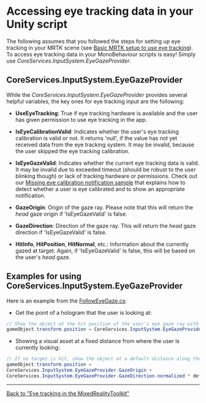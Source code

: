# Accessing eye tracking data in your Unity script

The following assumes that you followed the steps for setting up eye tracking in your MRTK scene (see [Basic MRTK setup to use eye tracking](EyeTracking_BasicSetup.md)).
To access eye tracking data in your MonoBehaviour scripts is easy! Simply use *CoreServices.InputSystem.EyeGazeProvider*.

## CoreServices.InputSystem.EyeGazeProvider

While the *CoreServices.InputSystem.EyeGazeProvider* provides several helpful variables, the key ones for eye tracking input are the following:

- **UseEyeTracking**:
True if eye tracking hardware is available and the user has given permission to use eye tracking in the app.

- **IsEyeCalibrationValid**:
Indicates whether the user's eye tracking calibration is valid or not.
It returns 'null', if the value has not yet received data from the eye tracking system.
It may be invalid, because the user skipped the eye tracking calibration.

- **IsEyeGazeValid**:
Indicates whether the current eye tracking data is valid.
It may be invalid due to exceeded timeout (should be robust to the user blinking though) or lack of tracking hardware or permissions.
Check out our [Missing eye calibration notification sample](EyeTracking_IsUserCalibrated.md) that explains how to detect whether a user is eye calibrated and to show an appropriate notification.

- **GazeOrigin**:
Origin of the gaze ray.
Please note that this will return the *head* gaze origin if 'IsEyeGazeValid' is false.

- **GazeDirection**:
Direction of the gaze ray.
This will return the *head* gaze direction if 'IsEyeGazeValid' is false.

- **HitInfo**, **HitPosition**, **HitNormal**, etc.:
Information about the currently gazed at target.
Again, if 'IsEyeGazeValid' is false, this will be based on the user's *head* gaze.

## Examples for using CoreServices.InputSystem.EyeGazeProvider

Here is an example from the [FollowEyeGaze.cs](xref:Microsoft.MixedReality.Toolkit.Examples.Demos.EyeTracking.FollowEyeGaze):

- Get the point of a hologram that the user is looking at:

```c#
// Show the object at the hit position of the user's eye gaze ray with the target.
gameObject.transform.position = CoreServices.InputSystem.EyeGazeProvider.HitPosition;
```

- Showing a visual asset at a fixed distance from where the user is currently looking:

```c#
// If no target is hit, show the object at a default distance along the gaze ray.
gameObject.transform.position =
CoreServices.InputSystem.EyeGazeProvider.GazeOrigin +
CoreServices.InputSystem.EyeGazeProvider.GazeDirection.normalized * defaultDistanceInMeters;
```

---
[Back to "Eye tracking in the MixedRealityToolkit"](EyeTracking_Main.md)
